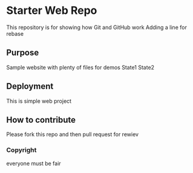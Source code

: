 # Starter Web Repo

This repository is for showing how Git and GitHub work
Adding a line for rebase
## Purpose

Sample website with plenty of files for demos
State1
State2

## Deployment
This is simple web project
## How to contribute
Please fork this repo and then pull request for rewiev

### Copyright
everyone must be fair
